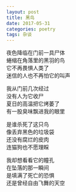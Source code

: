 ```yaml
---
layout: post
title: 黑鸟
date: 2017-05-31
categories: poetry
tags: 杂谈
---
```


夜色降临在门前一具尸体  
蜷缩在角落里的黑羽的鸟  
它不再畏惧人类了  
迷信的人也不再怕它的叫声

我从门前几次经过  
没有人为它收尸  
夏日的高温把它烤萎了  
有一股臭味飘进我的眼里

是谁杀死了这只鸟  
像丢弃黑色的垃圾袋  
还没有腐烂的皮肉  
连猫狗也不愿理睬

我却想看看它的瞳孔  
在坠落的那一瞬间  
是填满了死亡的恐惧  
还是曾经自由飞舞的天空
